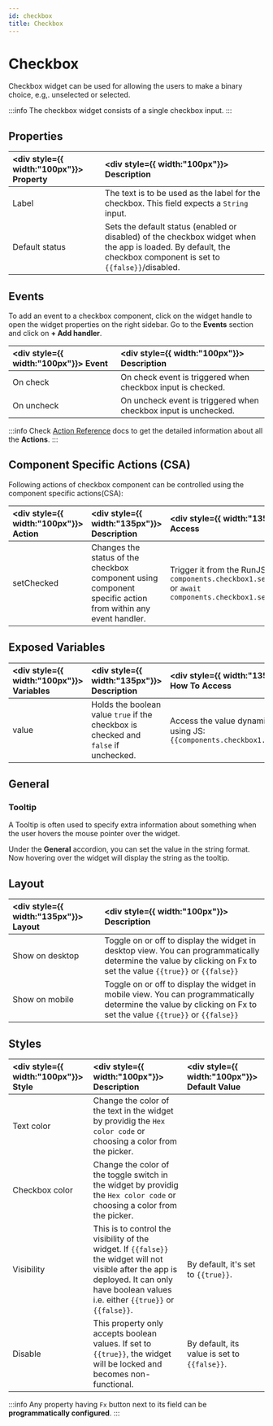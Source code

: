 ```yaml
---
id: checkbox
title: Checkbox
---
```

# Checkbox

Checkbox widget can be used for allowing the users to make a binary choice, e.g,. unselected or selected.

:::info
The checkbox widget consists of a single checkbox input.
:::

<div>

## Properties

| <div style={{ width:"100px"}}> Property </div>     | <div style={{ width:"100px"}}> Description </div> |
|:----------- |:----------- |
| Label | The text is to be used as the label for the checkbox. This field expects a `String` input. |
| Default status | Sets the default status (enabled or disabled) of the checkbox widget when the app is loaded. By default, the checkbox component is set to `{{false}}`/disabled. |

</div>

<div>

## Events

To add an event to a checkbox component, click on the widget handle to open the widget properties on the right sidebar. Go to the **Events** section and click on **+ Add handler**.

| <div style={{ width:"100px"}}> Event </div>     | <div style={{ width:"100px"}}> Description </div> |
|:----------- |:----------- |
| On check | On check event is triggered when checkbox input is checked. |
| On uncheck | On uncheck event is triggered when checkbox input is unchecked. |

:::info
Check [Action Reference](/docs/category/actions-reference) docs to get the detailed information about all the **Actions**.
:::

</div>

<div>

## Component Specific Actions (CSA)

Following actions of checkbox component can be controlled using the component specific actions(CSA):

| <div style={{ width:"100px"}}> Action  </div>  | <div style={{ width:"135px"}}> Description </div> | <div style={{ width:"135px"}}> How To Access </div> |
|:----------- |:----------- |:---------|
| setChecked | Changes the status of the checkbox component using component specific action from within any event handler.| Trigger it from the RunJS query: `await components.checkbox1.setChecked(true)` or `await components.checkbox1.setChecked(false)` |

</div>

<div>

## Exposed Variables

| <div style={{ width:"100px"}}> Variables  </div>    | <div style={{ width:"135px"}}> Description </div> | <div style={{ width:"135px"}}> How To Access </div> |
|:----------- |:----------- |:----------|
| value | Holds the boolean value `true` if the checkbox is checked and `false` if unchecked.| Access the value dynamically using JS: `{{components.checkbox1.value}}`| 

</div>

<div>

## General
### Tooltip

A Tooltip is often used to specify extra information about something when the user hovers the mouse pointer over the widget.

Under the <b>General</b> accordion, you can set the value in the string format. Now hovering over the widget will display the string as the tooltip.

</div>

<div>

## Layout

| <div style={{ width:"135px"}}> Layout </div> | <div style={{ width:"100px"}}> Description </div> |
|:----------- |:----------- |
| Show on desktop | Toggle on or off to display the widget in desktop view. You can programmatically determine the value by clicking on Fx to set the value `{{true}}` or `{{false}}` |
| Show on mobile | Toggle on or off to display the widget in mobile view. You can programmatically determine the value by clicking on Fx to set the value `{{true}}` or `{{false}}` |

</div>

<div>

## Styles

|  <div style={{ width:"100px"}}> Style </div> |  <div style={{ width:"100px"}}> Description </div> |  <div style={{ width:"100px"}}> Default Value </div>|
|:----- |:---------  |:------------- |
| Text color | Change the color of the text in the widget by providig the `Hex color code` or choosing a color from the picker. |  |
| Checkbox color | Change the color of the toggle switch in the widget by providig the `Hex color code` or choosing a color from the picker. |  |
| Visibility | This is to control the visibility of the widget. If `{{false}}` the widget will not visible after the app is deployed. It can only have boolean values i.e. either `{{true}}` or `{{false}}`. | By default, it's set to `{{true}}`. |
| Disable | This property only accepts boolean values. If set to `{{true}}`, the widget will be locked and becomes non-functional. | By default, its value is set to `{{false}}`. |

:::info
Any property having `Fx` button next to its field can be **programmatically configured**.
:::

</div>
